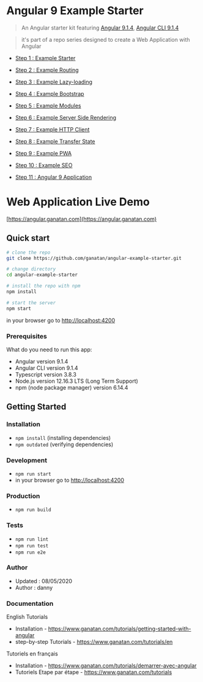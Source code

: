 # Angular 9 Example Starter

> An Angular starter kit featuring [Angular 9.1.4](https://angular.io), [Angular CLI 9.1.4](https://cli.angular.io/)

> it's part of a repo series designed to create a Web Application with Angular

* [Step 1 : Example Starter](https://github.com/ganatan/angular-example-starter)
* [Step 2 : Example Routing](https://github.com/ganatan/angular-example-routing)
* [Step 3 : Example Lazy-loading](https://github.com/ganatan/angular-example-lazy-loading)
* [Step 4 : Example Bootstrap](https://github.com/ganatan/angular-example-bootstrap)
* [Step 5 : Example Modules](https://github.com/ganatan/angular-example-modules)
* [Step 6 : Example Server Side Rendering](https://github.com/ganatan/angular-example-ssr)
* [Step 7 : Example HTTP Client](https://github.com/ganatan/angular-example-httpclient)
* [Step 8 : Example Transfer State](https://github.com/ganatan/angular-example-transferstate)
* [Step 9 : Example PWA](https://github.com/ganatan/angular-example-pwa)
* [Step 10 : Example SEO](https://github.com/ganatan/angular-example-seo)

* [Step 11 : Angular 9 Application](https://github.com/ganatan/angular9-app)

# Web Application Live Demo
[https://angular.ganatan.com](https://angular.ganatan.com)


## Quick start

```bash
# clone the repo
git clone https://github.com/ganatan/angular-example-starter.git

# change directory
cd angular-example-starter

# install the repo with npm
npm install

# start the server
npm start

```
in your browser go to [http://localhost:4200](http://localhost:4200) 

### Prerequisites
What do you need to run this app:
* Angular version 9.1.4
* Angular CLI version 9.1.4
* Typescript version 3.8.3
* Node.js version 12.16.3 LTS (Long Term Support)
* npm (node package manager) version 6.14.4

## Getting Started


### Installation
* `npm install` (installing dependencies)
* `npm outdated` (verifying dependencies)

### Development
* `npm run start`
* in your browser go to [http://localhost:4200](http://localhost:4200) 

### Production 
* `npm run build`

### Tests
* `npm run lint`
* `npm run test`
* `npm run e2e`

### Author
* Updated : 08/05/2020
* Author  : danny

### Documentation

English Tutorials
- Installation - https://www.ganatan.com/tutorials/getting-started-with-angular
- step-by-step Tutorials - https://www.ganatan.com/tutorials/en

Tutoriels en français
- Installation - https://www.ganatan.com/tutorials/demarrer-avec-angular
- Tutoriels Etape par étape - https://www.ganatan.com/tutorials

